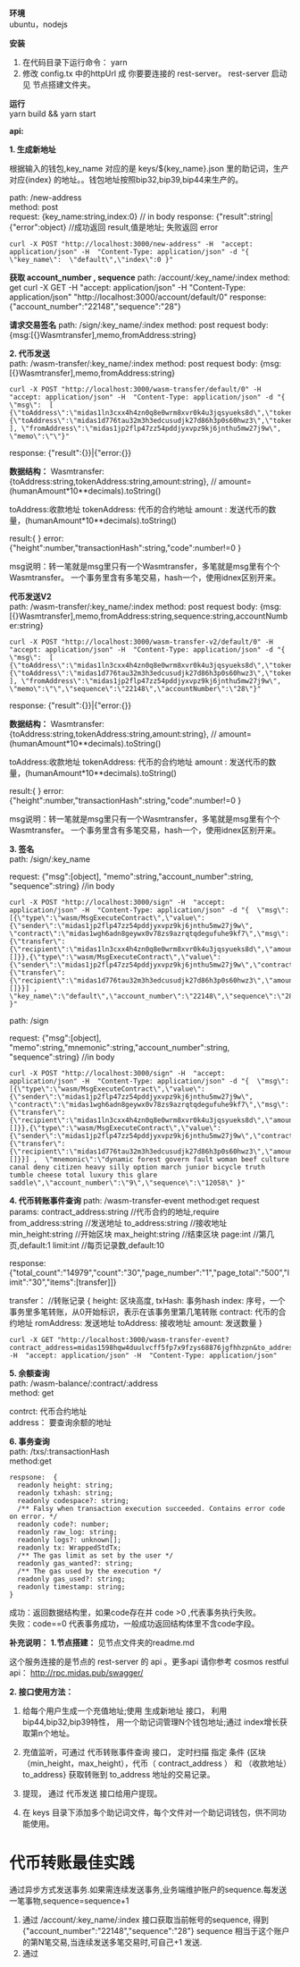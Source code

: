 **环境**  
ubuntu，nodejs

**安装**
1. 在代码目录下运行命令： yarn  
2. 修改 config.tx 中的httpUrl 成 你要要连接的 rest-server。 rest-server 启动见 节点搭建文件夹。

**运行**  
   yarn build && yarn start  

**api:**

**1. 生成新地址**

根据输入的钱包,key_name 对应的是 keys/${key_name}.json 里的助记词，生产对应{index} 的地址。。钱包地址按照bip32,bip39,bip44来生产的。

path: /new-address    
method: post  
request: {key_name:string,index:0}   // in body
response:
{"result":string|{"error":object}  //成功返回 result,值是地址; 失败返回 error 

    curl -X POST "http://localhost:3000/new-address" -H  "accept: application/json" -H  "Content-Type: application/json" -d "{  \"key_name\":  \"default\",\"index\":0 }"



**获取 account_number , sequence**
path: /account/:key_name/:index
method: get
curl -X GET  -H  "accept: application/json" -H  "Content-Type: application/json"  "http://localhost:3000/account/default/0"
response: {"account_number":"22148","sequence":"28"}

**请求交易签名**
path: /sign/:key_name/:index
method: post
request body: {msg:[{}Wasmtransfer],memo,fromAddress:string}     


**2. 代币发送**  
path: /wasm-transfer/:key_name/:index
method: post
request body: {msg:[{}Wasmtransfer],memo,fromAddress:string}     

    curl -X POST "http://localhost:3000/wasm-transfer/default/0" -H  "accept: application/json" -H  "Content-Type: application/json" -d "{  \"msg\":  [ {\"toAddress\":\"midas1ln3cxx4h4zn0q8e0wrm8xvr0k4u3jqsyueks8d\",\"tokenAddress\":\"midas18vd8fpwxzck93qlwghaj6arh4p7c5n895h5ptt\",\"amount\":\"20\"},{\"toAddress\":\"midas1d776tau32m3h3edcusudjk27d86h3p0s60hwz3\",\"tokenAddress\":\"midas18vd8fpwxzck93qlwghaj6arh4p7c5n895h5ptt\",\"amount\":\"33333\"} ], \"fromAddress\":\"midas1jp2flp47zz54pddjyxvpz9kj6jnthu5mw27j9w\", \"memo\":\"\"}"

response:
{"result":{}}|{"error:{}}


**数据结构：**
Wasmtransfer: {toAddress:string,tokenAddress:string,amount:string}, // amount= (humanAmount*10**decimals).toString() 


toAddress:收款地址 
tokenAddress: 代币的合约地址 
amount :  发送代币的数量，(humanAmount*10**decimals).toString()

result:{ } 
error: {"height":number,"transactionHash":string,"code":number!=0 }

msg说明：转一笔就是msg里只有一个Wasmtransfer，多笔就是msg里有个个Wasmtransfer。 一个事务里含有多笔交易，hash一个，使用idnex区别开来。

**代币发送V2**  
path: /wasm-transfer/:key_name/:index
method: post
request body: {msg:[{}Wasmtransfer],memo,fromAddress:string,sequence:string,accountNumber:string}     

    curl -X POST "http://localhost:3000/wasm-transfer-v2/default/0" -H  "accept: application/json" -H  "Content-Type: application/json" -d "{  \"msg\":  [ {\"toAddress\":\"midas1ln3cxx4h4zn0q8e0wrm8xvr0k4u3jqsyueks8d\",\"tokenAddress\":\"midas18vd8fpwxzck93qlwghaj6arh4p7c5n895h5ptt\",\"amount\":\"1\"},{\"toAddress\":\"midas1d776tau32m3h3edcusudjk27d86h3p0s60hwz3\",\"tokenAddress\":\"midas18vd8fpwxzck93qlwghaj6arh4p7c5n895h5ptt\",\"amount\":\"2\"} ], \"fromAddress\":\"midas1jp2flp47zz54pddjyxvpz9kj6jnthu5mw27j9w\", \"memo\":\"\",\"sequence\":\"22148\",\"accountNumber\":\"28\"}"

response:
{"result":{}}|{"error:{}}


**数据结构：**
Wasmtransfer: {toAddress:string,tokenAddress:string,amount:string}, // amount= (humanAmount*10**decimals).toString() 


toAddress:收款地址 
tokenAddress: 代币的合约地址 
amount :  发送代币的数量，(humanAmount*10**decimals).toString()

result:{ } 
error: {"height":number,"transactionHash":string,"code":number!=0 }

msg说明：转一笔就是msg里只有一个Wasmtransfer，多笔就是msg里有个个Wasmtransfer。 一个事务里含有多笔交易，hash一个，使用idnex区别开来。



**3. 签名**  
path: /sign/:key_name  

request: {"msg":[object], "memo":string,"account_number":string, "sequence":string}   //in body

    curl -X POST "http://localhost:3000/sign" -H  "accept: application/json" -H  "Content-Type: application/json" -d "{  \"msg\": [{\"type\":\"wasm/MsgExecuteContract\",\"value\":{\"sender\":\"midas1jp2flp47zz54pddjyxvpz9kj6jnthu5mw27j9w\",   \"contract\":\"midas1wgh6adn8geywx0v78zs9azrqtqdegufuhe9kf7\",\"msg\":{\"transfer\":{\"recipient\":\"midas1ln3cxx4h4zn0q8e0wrm8xvr0k4u3jqsyueks8d\",\"amount\":\"1\"}},\"sent_funds\":[]}},{\"type\":\"wasm/MsgExecuteContract\",\"value\":{\"sender\":\"midas1jp2flp47zz54pddjyxvpz9kj6jnthu5mw27j9w\",\"contract\":\"midas1wgh6adn8geywx0v78zs9azrqtqdegufuhe9kf7\",\"msg\":{\"transfer\":{\"recipient\":\"midas1d776tau32m3h3edcusudjk27d86h3p0s60hwz3\",\"amount\":\"1\"}},\"sent_funds\":[]}}] ,  \"key_name\":\"default\",\"account_number\":\"22148\",\"sequence\":\"28\" }"




path: /sign 

request: {"msg":[object], "memo":string,"mnemonic":string,"account_number":string, "sequence":string}   //in body

    curl -X POST "http://localhost:3000/sign" -H  "accept: application/json" -H  "Content-Type: application/json" -d "{  \"msg\": [{\"type\":\"wasm/MsgExecuteContract\",\"value\":{\"sender\":\"midas1jp2flp47zz54pddjyxvpz9kj6jnthu5mw27j9w\",   \"contract\":\"midas1wgh6adn8geywx0v78zs9azrqtqdegufuhe9kf7\",\"msg\":{\"transfer\":{\"recipient\":\"midas1ln3cxx4h4zn0q8e0wrm8xvr0k4u3jqsyueks8d\",\"amount\":\"20\"}},\"sent_funds\":[]}},{\"type\":\"wasm/MsgExecuteContract\",\"value\":{\"sender\":\"midas1jp2flp47zz54pddjyxvpz9kj6jnthu5mw27j9w\",\"contract\":\"midas1wgh6adn8geywx0v78zs9azrqtqdegufuhe9kf7\",\"msg\":{\"transfer\":{\"recipient\":\"midas1d776tau32m3h3edcusudjk27d86h3p0s60hwz3\",\"amount\":\"33333\"}},\"sent_funds\":[]}}] ,  \"mnemonic\":\"dynamic forest govern fault woman beef culture canal deny citizen heavy silly option march junior bicycle truth tumble cheese total luxury this glare saddle\",\"account_number\":\"9\",\"sequence\":\"12058\" }"







**4. 代币转账事件查询**
path: /wasm-transfer-event
method:get
request params: 
contract_address:string  //代币合约的地址,require
from_address:string   //发送地址
to_address:string    //接收地址
min_height:string    //开始区块
max_height:string   //结束区块
page:int             //第几页,default:1
limit:int           //每页记录数,default:10

response:
{"total_count":"14979","count":"30","page_number":"1","page_total":"500","limit":"30","items":[transfer]]}

transfer：  //转账记录
{
    height: 区块高度,
    txHash: 事务hash
    index: 序号，一个事务里多笔转账，从0开始标识，表示在该事务里第几笔转账
    contract: 代币的合约地址
    romAddress: 发送地址
    toAddress: 接收地址
    amount: 发送数量
}


    curl -X GET "http://localhost:3000/wasm-transfer-event?contract_address=midas1598hqw4duulvcff5fp7x9fzys68876jgfhhzpn&to_address=midas1v68vam7xs7lckk9tla6prh00ryvufnc35kf3te" -H  "accept: application/json" -H  "Content-Type: application/json"  


**5. 余额查询**  
path: /wasm-balance/:contract/:address  
method: get  

contrct: 代币合约地址  
address： 要查询余额的地址  

**6. 事务查询**  
path: /txs/:transactionHash  
method:get  
```
respsone:  {  
  readonly height: string;  
  readonly txhash: string;   
  readonly codespace?: string;  
  /** Falsy when transaction execution succeeded. Contains error code on error. */  
  readonly code?: number;  
  readonly raw_log: string;  
  readonly logs?: unknown[];  
  readonly tx: WrappedStdTx;  
  /** The gas limit as set by the user */  
  readonly gas_wanted?: string;  
  /** The gas used by the execution */  
  readonly gas_used?: string;  
  readonly timestamp: string;  
}  
```
成功：返回数据结构里，如果code存在并 code >0 ,代表事务执行失败。    
失败：code==0 代表事务成功，一般成功返回结构体里不含code字段。  

**补充说明：**
**1.节点搭建：**
见节点文件夹的readme.md

这个服务连接的是节点的 rest-server 的 api 。更多api 请你参考 cosmos restful api：
http://rpc.midas.pub/swagger/


**2. 接口使用方法：**  
1.  给每个用户生成一个充值地址;使用 生成新地址 接口， 利用bip44,bip32,bip39特性， 用一个助记词管理N个钱包地址;通过 index增长获取第n个地址。  
2.  充值监听，可通过 代币转账事件查询 接口， 定时扫描 指定 条件 {区块（min_height，max_height），代币（ contract_address ） 和 （收款地址）to_address} 获取转账到 to_address 地址的交易记录。    
3.  提现， 通过 代币发送 接口给用户提现。   

4. 在 keys 目录下添加多个助记词文件，每个文件对一个助记词钱包，供不同功能使用。



# 代币转账最佳实践
  通过异步方式发送事务.如果需连续发送事务,业务端维护账户的sequence.每发送一笔事物,sequence=sequence+1

  1. 通过 /account/:key_name/:index 接口获取当前帐号的sequence, 得到 {"account_number":"22148","sequence":"28"} 
     sequence 相当于这个账户的第N笔交易,当连续发送多笔交易时,可自己+1 发送.
  2. 通过
     